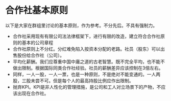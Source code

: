 # 合作社基本原则

以下是大家在群组里讨论的基本原则，作为参考。不分先后。不具有强制力。

- 合作社采用现有有限公司法法律框架下，进行有限的改造，建立符合合作社原则的基本的公司章程
- 合作社原则上不分红。分红难免陷入按资本分配的老路。社员（股东）可以出售股份给合作社（公司）。
- 平均化薪酬。我们应尊重中国中庸之道的古老智慧。既不完全平均，也不能不做出限制。根据国际同类合作社经验。社员的薪酬差异应该控制在3倍左右。
- 同样，一人一股，一人一票，也是一种原则，不是绝对不能变通的。一人两股，三股未尝不可。但是每个人的最高持股比例应作出限制。
- 抛弃KPI。KPI是非人性化的管理措施，是公司和工人对立场景下的产物，不应该出现在合作社。

